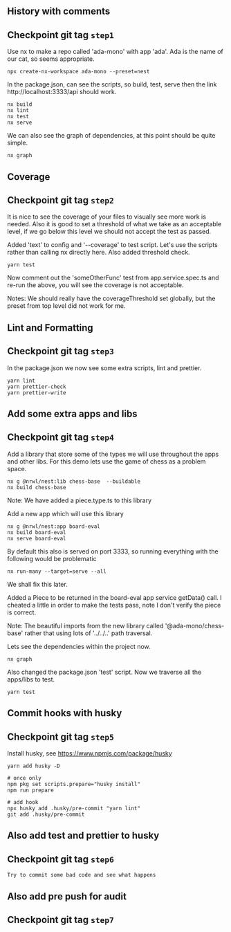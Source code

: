 ## History with comments

## Checkpoint git tag `step1`

Use nx to make a repo called 'ada-mono' with app 'ada'. Ada is the name of our cat, so seems appropriate.

    npx create-nx-workspace ada-mono --preset=nest

In the package.json, can see the scripts, so build, test, serve then the link http://localhost:3333/api should work.

    nx build
    nx lint
    nx test
    nx serve

We can also see the graph of dependencies, at this point should be quite simple.

    nx graph

## Coverage

## Checkpoint git tag `step2`

It is nice to see the coverage of your files to visually see more work is needed. Also it is good to set a threshold of what we take as an acceptable level, if we go below this level we should not accept the test as passed.

Added 'text' to config and '--coverage' to test script. Let's use the scripts rather than calling nx directly here. Also added threshold check.

    yarn test

Now comment out the 'someOtherFunc' test from app.service.spec.ts and re-run the above, you will see the coverage is not acceptable.

Notes: We should really have the coverageThreshold set globally, but the preset from top level did not work for me.

## Lint and Formatting

## Checkpoint git tag `step3`

In the package.json we now see some extra scripts, lint and prettier.

    yarn lint
    yarn prettier-check
    yarn prettier-write

## Add some extra apps and libs

## Checkpoint git tag `step4`

Add a library that store some of the types we will use throughout the apps and other libs. For this demo lets use the game of chess as a problem space.

    nx g @nrwl/nest:lib chess-base  --buildable
    nx build chess-base

Note: We have added a piece.type.ts to this library

Add a new app which will use this library

    nx g @nrwl/nest:app board-eval
    nx build board-eval
    nx serve board-eval

By default this also is served on port 3333, so running everything with the following would be problematic

    nx run-many --target=serve --all

We shall fix this later.

Added a Piece to be returned in the board-eval app service getData() call. I cheated a little in order to make the tests pass, note I don't verify the piece is correct.

Note: The beautiful imports from the new library called '@ada-mono/chess-base' rather that using lots of '../../..' path traversal.

Lets see the dependencies within the project now.

    nx graph

Also changed the package.json 'test' script. Now we traverse all the apps/libs to test.

    yarn test

## Commit hooks with husky

## Checkpoint git tag `step5`

Install husky, see https://www.npmjs.com/package/husky

    yarn add husky -D

    # once only
    npm pkg set scripts.prepare="husky install"
    npm run prepare

    # add hook
    npx husky add .husky/pre-commit "yarn lint"
    git add .husky/pre-commit

## Also add test and prettier to husky

## Checkpoint git tag `step6`

    Try to commit some bad code and see what happens

## Also add pre push for audit

## Checkpoint git tag `step7`
